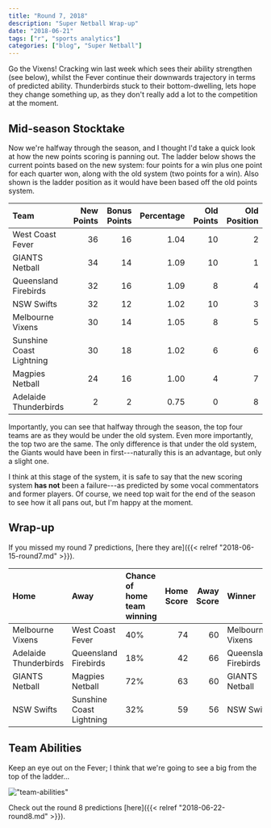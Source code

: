 ```yaml
---
title: "Round 7, 2018"
description: "Super Netball Wrap-up"
date: "2018-06-21"
tags: ["r", "sports analytics"]
categories: ["blog", "Super Netball"]
---
```


<!-- Time-stamp: <2018-06-22 21:23:35 (slane)> -->





Go the Vixens! Cracking win last week which sees their ability strengthen (see below), whilst the Fever continue their downwards trajectory in terms of predicted ability. Thunderbirds stuck to their bottom-dwelling, lets hope they change something up, as they don't really add a lot to the competition at the moment.

## Mid-season Stocktake

Now we're halfway through the season, and I thought I'd take a quick look at how the new points scoring is panning out. The ladder below shows the current points based on the new system: four points for a win plus one point for each quarter won, along with the old system (two points for a win). Also shown is the ladder position as it would have been based off the old points system.


|Team                     | New Points| Bonus Points| Percentage| Old Points| Old Position|
|:------------------------|----------:|------------:|----------:|----------:|------------:|
|West Coast Fever         |         36|           16|       1.04|         10|            2|
|GIANTS Netball           |         34|           14|       1.09|         10|            1|
|Queensland Firebirds     |         32|           16|       1.09|          8|            4|
|NSW Swifts               |         32|           12|       1.02|         10|            3|
|Melbourne Vixens         |         30|           14|       1.05|          8|            5|
|Sunshine Coast Lightning |         30|           18|       1.02|          6|            6|
|Magpies Netball          |         24|           16|       1.00|          4|            7|
|Adelaide Thunderbirds    |          2|            2|       0.75|          0|            8|

Importantly, you can see that halfway through the season, the top four teams are as they would be under the old system. Even more importantly, the top two are the same. The only difference is that under the old system, the Giants would have been in first---naturally this is an advantage, but only a slight one.

I think at this stage of the system, it is safe to say that the new scoring system **has not** been a failure---as predicted by some vocal commentators and former players. Of course, we need top wait for the end of the season to see how it all pans out, but I'm happy at the moment.

## Wrap-up

If you missed my round 7 predictions, [here they are]({{< relref "2018-06-15-round7.md" >}}).


|Home                  |Away                     |Chance of home team winning | Home Score| Away Score|Winner               |
|:---------------------|:------------------------|:---------------------------|----------:|----------:|:--------------------|
|Melbourne Vixens      |West Coast Fever         |40%                         |         74|         60|Melbourne Vixens     |
|Adelaide Thunderbirds |Queensland Firebirds     |18%                         |         42|         66|Queensland Firebirds |
|GIANTS Netball        |Magpies Netball          |72%                         |         63|         60|GIANTS Netball       |
|NSW Swifts            |Sunshine Coast Lightning |32%                         |         59|         56|NSW Swifts           |

## Team Abilities

Keep an eye out on the Fever; I think that we're going to see a big from the top of the ladder...

!["team-abilities"](/sn-assets/round8-2018/abilities.png)

Check out the round 8 predictions [here]({{< relref "2018-06-22-round8.md" >}}).
